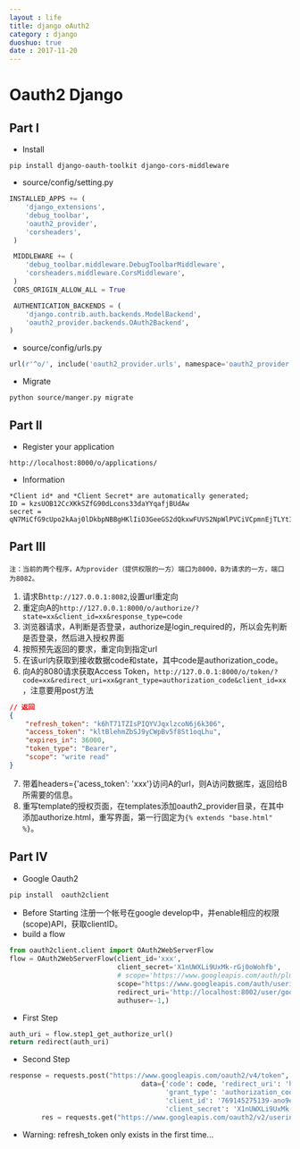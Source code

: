 ```yaml
---
layout : life
title: django oAuth2
category : django
duoshuo: true
date : 2017-11-20
---
```


# Oauth2 Django

## Part I
* Install
```shell
pip install django-oauth-toolkit django-cors-middleware
```

* source/config/setting.py
```python
INSTALLED_APPS += (
    'django_extensions',
    'debug_toolbar',
    'oauth2_provider',
    'corsheaders',
 )

 MIDDLEWARE += (
    'debug_toolbar.middleware.DebugToolbarMiddleware',
    'corsheaders.middleware.CorsMiddleware',
 )
 CORS_ORIGIN_ALLOW_ALL = True

 AUTHENTICATION_BACKENDS = (
    'django.contrib.auth.backends.ModelBackend',
    'oauth2_provider.backends.OAuth2Backend',
)
```

* source/config/urls.py
```python
url(r'^o/', include('oauth2_provider.urls', namespace='oauth2_provider')),
```
* Migrate
```
python source/manger.py migrate
``` 

## Part II
* Register your application
```
http://localhost:8000/o/applications/ 
```
* Information
```
*Client id* and *Client Secret* are automatically generated;
ID = kzsUOB12CcXKkSZfG90dLcons33daYYqafjBUdAw
secret = qN7MiCfG9cUpo2kAaj0lDkbpNBBgHKlIiO3GeeGS2dQkxwFUVS2NpWlPVCiVCpmnEjTLYtIPWBJwubWGB3SqF4fKypqsyVCCvX5DebaQW82shdyQIH96lWcPWFKYUtBj
```

## Part III
```
注：当前的两个程序，A为provider（提供权限的一方）端口为8000，B为请求的一方，端口为8082。
```
1. 请求B`http://127.0.0.1:8082`,设置url重定向
2. 重定向A的`http://127.0.0.1:8000/o/authorize/?state=xx&client_id=xx&response_type=code`
3. 浏览器请求，A判断是否登录，authorize是login_required的，所以会先判断是否登录，然后进入授权界面
4. 按照预先返回的要求，重定向到指定url
5. 在该url内获取到接收数据code和state，其中code是authorization_code。
6. 向A的8080请求获取Access Token，`http://127.0.0.1:8000/o/token/?code=xx&redirect_uri=xx&grant_type=authorization_code&client_id=xx`，注意要用post方法
```json
// 返回
{
    "refresh_token": "k6hT71TZIsPIQYVJqxlzcoN6j6k306",
    "access_token": "kltBlehmZbSJ9yCWpBv5f8St1oqLhu",
    "expires_in": 36000,
    "token_type": "Bearer",
    "scope": "write read"
}
```
7.  带着headers={'acess_token': 'xxx'}访问A的url，则A访问数据库，返回给B所需要的信息。
8.  重写template的授权页面，在templates添加oauth2_provider目录，在其中添加authorize.html，重写界面，第一行固定为`{% extends "base.html" %}`。
## Part IV
* Google Oauth2
```bash
pip install  oauth2client
```
* Before Starting
注册一个帐号在google develop中，并enable相应的权限(scope)API，获取clientID。
* build a flow
```python
from oauth2client.client import OAuth2WebServerFlow
flow = OAuth2WebServerFlow(client_id='xxx',
                           client_secret='X1nUWXLi9UxMk-rGj0oWohfb',
                           # scope='https://www.googleapis.com/auth/plus.login',
                           scope="https://www.googleapis.com/auth/userinfo.email",
                           redirect_uri='http://localhost:8002/user/google_token/',
                           authuser=-1,)
```
* First Step
```python
auth_uri = flow.step1_get_authorize_url()
return redirect(auth_uri)
```

* Second Step
```python
response = requests.post("https://www.googleapis.com/oauth2/v4/token",
                                 data={'code': code, 'redirect_uri': 'http://localhost:8002/user/google_token/',
                                       'grant_type': 'authorization_code',
                                       'client_id': '769145275139-ano9e5tp62s656jta058176o36pv3qpf.apps.googleusercontent.com',
                                       'client_secret': 'X1nUWXLi9UxMk-rGj0oWohfb'}).json()
        res = requests.get("https://www.googleapis.com/oauth2/v2/userinfo?access_token=" + response["access_token"]).json()
```

* Warning: refresh_token only exists in the first time...
